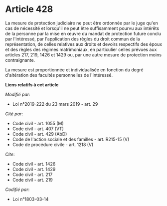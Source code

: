# Article 428

La mesure de protection judiciaire ne peut être ordonnée par le juge qu'en cas de nécessité et lorsqu'il ne peut être
suffisamment pourvu aux intérêts de la personne par la mise en œuvre du mandat de protection future conclu par l'intéressé,
par l'application des règles du droit commun de la représentation, de celles relatives aux droits et devoirs respectifs des
époux et des règles des régimes matrimoniaux, en particulier celles prévues aux articles 217, 219, 1426 et 1429 ou, par une
autre mesure de protection moins contraignante.

La mesure est proportionnée et individualisée en fonction du degré d'altération des facultés personnelles de l'intéressé.

**Liens relatifs à cet article**

_Modifié par_:

  - Loi n°2019-222 du 23 mars 2019 - art. 29

_Cité par_:

  - Code civil - art. 1055 (M)
  - Code civil - art. 407 (VT)
  - Code civil - art. 429 (AbD)
  - Code de l'action sociale et des familles - art. R215-15 (V)
  - Code de procédure civile - art. 1218 (V)

_Cite_:

  - Code civil - art. 1426
  - Code civil - art. 1429
  - Code civil - art. 217
  - Code civil - art. 219

_Codifié par_:

  - Loi n°1803-03-14

